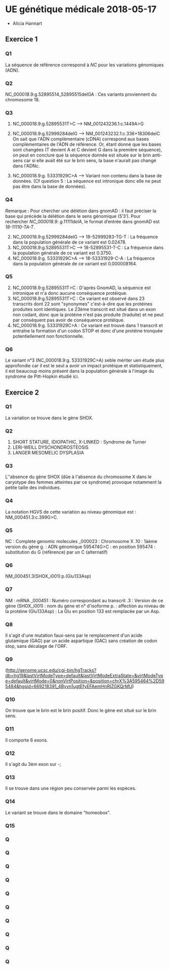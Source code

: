 # UE génétique médicale 2018-05-17
* Alicia Hannart

## Exercice 1

### Q1
La séquence de référence correspond à *NC* pour les variations génomiques (ADN).

### Q2
NC_0000*18*.9:g.52895514_52895515delGA : Ces variants proviennent du chromosome 18.

### Q3
1. NC_000018.9:g.52895531T>C --> NM_001243236.1:c.1449A>G
2. NC_000018.9:g.52999284delG --> NM_001243232.1:c.336+18306delC
On sait que l'ADN complémentaire (cDNA) correspond aux bases complémentaires de l'ADN de référence. Or, étant donné que les bases sont changées (T devient A et C devient G dans la première séquence), on peut en conclure que la séquence donnée est située sur le brin anti-sens car si elle avait été sur le brin sens, la base n'aurait pas changé dans l'ADNc.

3. NC_000018.9:g. 53331929C>A --> Variant non contenu dans la base de données. (Cf question 5 : La séquence est intronique donc elle ne peut pas être dans la base de données).

### Q4
Remarque : Pour chercher une délétion dans gnomAD : il faut préciser la base qui précède la délétion dans le sens génomique (5′3′). Pour rechercher *NC_000018.9: g.11111delA*, le format d’entrée dans gnomAD est *18-11110-TA-T*.

2. NC_000018.9:g.52999284delG --> 18-52999283-TG-T : La fréquence dans la population générale de ce variant est 0.02478.
1. NC_000018.9:g.52895531T>C --> 18-52895531-T-C : La fréquence dans la population générale de ce variant est 0.3750.
3. NC_000018.9:g. 53331929C>A --> 18-53331929-C-A : La fréquence dans la population générale de ce variant est 0.000008164.

### Q5

2. NC_000018.9:g.52895531T>C : D'après GnomAD, la séquence est intronique et n'a donc aucune conséquence protéique.
1. NC_000018.9:g.52895531T>C : Ce variant est observé dans 23 transcrits dont 22 sont "synonymes" c'est-à-dire que les protéines produites sont identiques. Le 23ème transcrit est situé dans un exon non codant, donc que la protéine n'est pas produite (traduite) et ne peut par conséquent pas avoir de conséquence protéique.
3. NC_000018.9:g. 53331929C>A : Ce variant est trouvé dans 1 transcrit et entraîne la formation d'un codon STOP et donc d'une protéine tronquée potentiellement non fonctionnelle.

### Q6

Le variant n°3 (NC_000018.9:g. 53331929C>A) seble mériter uen étude plus approfondie car il est le seul a avoir un impact protéique et statistiquement, il est beaucoup moins présent dans la population générale à l'image du syndrome de Pitt-Hopkin étudié ici.

## Exercice 2

### Q1
La variation se trouve dans le gène SHOX.

### Q2
1. SHORT STATURE, IDIOPATHIC, X-LINKED : Syndrome de Turner
2. LERI-WEILL DYSCHONDROSTEOSIS 
3. LANGER MESOMELIC DYSPLASIA

### Q3
L''absence du gène SHOX (dûe à l'absence du chromosome X dans le caryotype des femmes atteintes par ce syndrome) provoque notamment la petite taille des individues.

### Q4
La notation HGVS de cette variation au niveau génomique est : NM_000451.3:c.399G>C.

### Q5
NC : Complete genomic molecules
_000023 : Chromosome X
.10 : 1àème version du gène
g. : ADN génomique
595474G>C : en position 595474 : substitution du G (référence) par un C (alternatif)

### Q6
NM_000451.3(SHOX_i001):p.(Glu133Asp)

### Q7
NM : mRNA
_000451 : Numéro correspondant au transcrit
.3 : Version de ce gène
(SHOX_i001) : nom du gène et n° d'isoforme
p. : affection au niveau de la protéine
(Glu133Asp) : La Glu en position 133 est remplacée par un Asp.

### Q8
Il s'agit d'une mutation faux-sens par le remplacement d'un acide glutamique (GAG) par un acide aspartique (GAC) sans création de codon stop, sans décalage de l'ORF.

### Q9
(http://genome.ucsc.edu/cgi-bin/hgTracks?db=hg19&lastVirtModeType=default&lastVirtModeExtraState=&virtModeType=default&virtMode=0&nonVirtPosition=&position=chrX%3A595464%2D595484&hgsid=669218391_4Byvn1ugtEfyEFAemHnRIZGKQrMU)

### Q10
On trouve que le brin est le brin positif. Donc le gène est situé sur le brin sens.

### Q11
Il comporte 6 exons.

### Q12
Il s'agit du 3èm exon sur -;

### Q13
Il se trouve dans une région peu conservée parmi les espèces.

### Q14
Le variant se trouve dans le domaine "homeobox".

### Q15


### Q
### Q
### Q
### Q
### Q
### Q
### Q
### Q
### Q
### Q


